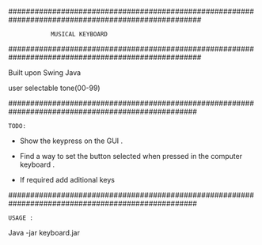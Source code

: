 ####################################################################################################
	
				MUSICAL KEYBOARD

####################################################################################################



Built upon Swing Java

user selectable tone(00-99)



###################################################################################################

	TODO:


- Show the keypress on the GUI . 

- Find a way to set the button selected when pressed in the computer keyboard .

- If required add aditional keys 


###################################################################################################

	USAGE :

Java -jar keyboard.jar


